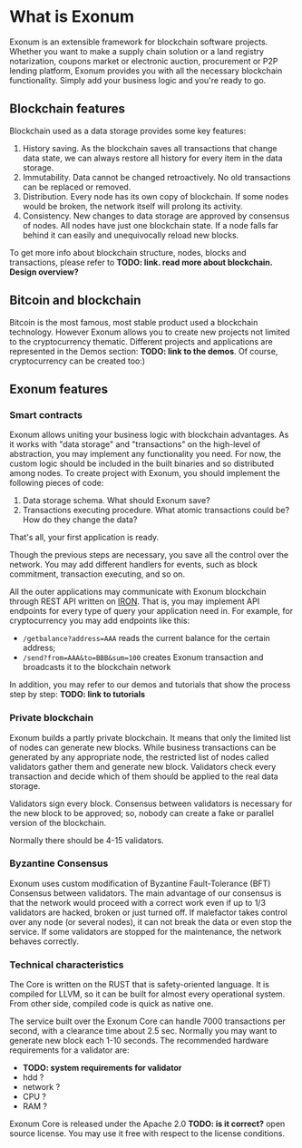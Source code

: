 # What is Exonum 

Exonum is an extensible framework for blockchain software projects. Whether you 
want to make a supply chain solution or a land registry notarization, coupons 
market or electronic auction, procurement or P2P lending platform, Exonum 
provides you with all the necessary blockchain functionality. Simply add your 
business logic and you're ready to go. 

## Blockchain features 

Blockchain used as a data storage provides some key features: 

1. History saving. As the blockchain saves all transactions that change data 
state, we can always restore all history for every item in the data storage. 
2. Immutability. Data cannot be changed retroactively. No old transactions can 
be replaced or removed. 
3. Distribution. Every node has its own copy of blockchain. If some nodes would 
be broken, the network itself will prolong its activity. 
4. Consistency. New changes to data storage are approved by consensus of nodes. 
All nodes have just one blockchain state. If a node falls far behind it can 
easily and unequivocally reload new blocks. 

To get more info about blockchain structure, nodes, blocks and transactions, 
please refer to **TODO: link. read more about blockchain. Design overview?** 

## Bitcoin and blockchain 

Bitcoin is the most famous, most stable product used a blockchain technology. 
However Exonum allows you to create new projects not limited to the 
cryptocurrency thematic. Different projects and applications are represented in 
the Demos section: **TODO: link to the demos**. Of course, cryptocurrency can be 
created too:) 

## Exonum features 

### Smart contracts 

Exonum allows uniting your business logic with blockchain advantages. As it 
works with "data storage" and "transactions" on the high-level of abstraction, 
you may implement any functionality you need. For now, the custom logic should 
be included in the built binaries and so distributed among nodes. To create 
project with Exonum, you should implement the following pieces of code: 

1. Data storage schema. What should Exonum save? 
2. Transactions executing procedure. What atomic transactions could be? How do 
they change the data? 

That's all, your first application is ready. 

Though the previous steps are necessary, you save all the control over the 
network. You may add different handlers for events, such as block commitment, 
transaction executing, and so on. 

All the outer applications may communicate with Exonum blockchain through REST 
API written on [IRON](http://ironframework.io/). That is, you may implement API 
endpoints for every type of query your application need in. For example, for 
cryptocurrency you may add endpoints like this: 

 - `/getbalance?address=AAA` reads the current balance for the certain address; 
 - `/send?from=AAA&to=BBB&sum=100` creates Exonum transaction and broadcasts it 
to the blockchain network 

In addition, you may refer to our demos and tutorials that show the process step 
by step: **TODO: link to tutorials** 

### Private blockchain 

Exonum builds a partly private blockchain. It means that only the limited list 
of nodes can generate new blocks. While business transactions can be generated 
by any appropriate node, the restricted list of nodes called validators gather 
them and generate new block. Validators check every transaction and decide which 
of them should be applied to the real data storage. 

Validators sign every block. Consensus between validators is necessary for the 
new block to be approved; so, nobody can create a fake or parallel version of 
the blockchain. 

Normally there should be 4-15 validators. 

### Byzantine Consensus 

Exonum uses custom modification of Byzantine Fault-Tolerance (BFT) Consensus 
between validators. The main advantage of our consensus is that the network 
would proceed with a correct work even if up to 1/3 validators are hacked, 
broken or just turned off. If malefactor takes control over any node (or several 
nodes), it can not break the data or even stop the service. If some validators 
are stopped for the maintenance, the network behaves correctly. 

### Technical characteristics 

The Core is written on the RUST that is safety-oriented language. It is compiled 
for LLVM, so it can be built for almost every operational system. From other 
side, compiled code is quick as native one. 

The service built over the Exonum Core can handle 7000 transactions per second, 
with a clearance time about 2.5 sec. Normally you may want to generate new block 
each 1-10 seconds. The recommended hardware requirements for a validator are: 

 - **TODO: system requirements for validator** 
 - hdd ? 
 - network ? 
 - CPU ? 
 - RAM ? 
 
Exonum Core is released under the Apache 2.0 **TODO: is it correct?** open source 
license. You may use it free with respect to the license conditions. 
